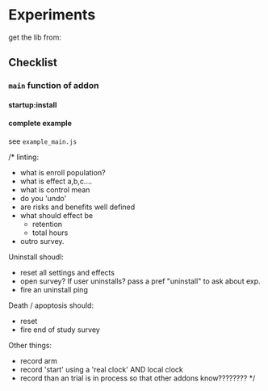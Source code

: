 # Experiments



get the lib from:




## Checklist

### `main` function of addon

#### startup:install



#### complete example

see `example_main.js`









/*
linting:
- what is enroll population?
- what is effect a,b,c....
- what is control mean
- do you 'undo'
- are risks and benefits well defined
- what should effect be
  - retention
  - total hours
- outro survey.

Uninstall shoudl:
- reset all settings and effects
- open survey?  If user uninstalls?  pass a pref "uninstall" to ask about exp.
- fire an uninstall ping

Death / apoptosis should:
- reset
- fire end of study survey

Other things:
- record arm
- record 'start' using a 'real clock' AND local clock
- record than an trial is in process so that other addons know????????
*/

